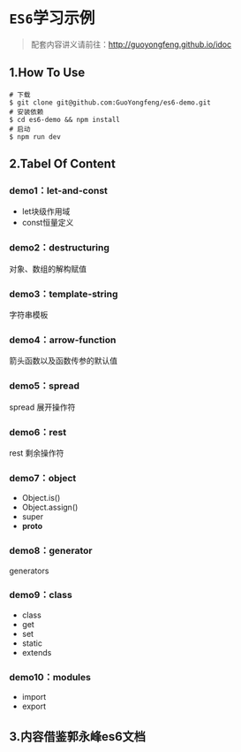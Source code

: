 # `ES6`学习示例

> 配套内容讲义请前往：http://guoyongfeng.github.io/idoc

## 1.How To Use

```
# 下载
$ git clone git@github.com:GuoYongfeng/es6-demo.git
# 安装依赖
$ cd es6-demo && npm install
# 启动
$ npm run dev
```

## 2.Tabel Of Content

### demo1：let-and-const

- let块级作用域
- const恒量定义

### demo2：destructuring

对象、数组的解构赋值

### demo3：template-string

字符串模板

### demo4：arrow-function

箭头函数以及函数传参的默认值

### demo5：spread

spread 展开操作符

### demo6：rest

rest 剩余操作符

### demo7：object

- Object.is()
- Object.assign()
- super
- __proto__

### demo8：generator

generators

### demo9：class

- class
- get
- set
- static
- extends

### demo10：modules

- import
- export

## 3.内容借鉴郭永峰es6文档
